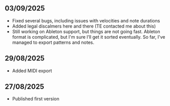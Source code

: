 ## 03/09/2025
- Fixed several bugs, including issues with velocities and note durations
- Added legal discalmers here and there (TE contacted me about this)
- Still working on Ableton support, but things are not going fast. Ableton format is complicated, but I'm sure I’ll get it sorted eventually. So far, I've managed to export patterns and notes.


## 29/08/2025
- Added MIDI export


## 27/08/2025
- Published first version
